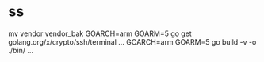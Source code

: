 # ss

mv vendor vendor_bak
GOARCH=arm GOARM=5 go get golang.org/x/crypto/ssh/terminal
...
GOARCH=arm GOARM=5 go build -v -o ./bin/ ...
